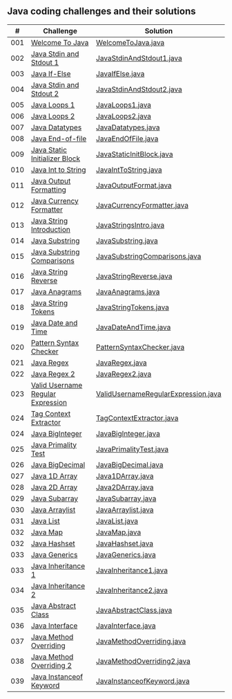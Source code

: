 ## Java coding challenges and their solutions

|  #  | Challenge                                                                                                                     | Solution                                                                              |
| :-: | ----------------------------------------------------------------------------------------------------------------------------- | --------------------------------------------------------------------------------------|
| 001 | [Welcome To Java](https://www.hackerrank.com/challenges/welcome-to-java/problem?isFullScreen=true)                            | [WelcomeToJava.java](./java-practice-solutions/WelcomeToJava.java)                    |
| 002 | [Java Stdin and Stdout 1](https://www.hackerrank.com/challenges/java-stdin-and-stdout-1/problem?isFullScreen=true)            | [JavaStdinAndStdout1.java](./java-practice-solutions/JavaStdinAndStdout1.java)        |
| 003 | [Java If-Else](https://www.hackerrank.com/challenges/java-if-else/problem?isFullScreen=true)            | [JavaIfElse.java](./java-practice-solutions/JavaIfElse.java)        |
| 004 | [Java Stdin and Stdout 2](https://www.hackerrank.com/challenges/java-stdin-stdout/problem?isFullScreen=true)            | [JavaStdinAndStdout2.java](./java-practice-solutions/JavaStdinAndStdout2.java)        |
| 005 | [Java Loops 1](https://www.hackerrank.com/challenges/java-loops-i/problem?isFullScreen=true)            | [JavaLoops1.java](./java-practice-solutions/JavaLoops1.java)        |
| 006 | [Java Loops 2](https://www.hackerrank.com/challenges/java-loops/problem?isFullScreen=true)            | [JavaLoops2.java](./java-practice-solutions/JavaLoops2.java)        |
| 007 | [Java Datatypes](https://www.hackerrank.com/challenges/java-datatypes/problem?isFullScreen=true)            | [JavaDatatypes.java](./java-practice-solutions/JavaDatatypes.java)        |
| 008 | [Java End-of-file](https://www.hackerrank.com/challenges/java-end-of-file/problem?isFullScreen=true)            | [JavaEndOfFile.java](./java-practice-solutions/JavaEndOfFile.java)        |
| 009 | [Java Static Initializer Block](https://www.hackerrank.com/challenges/java-static-initializer-block/problem?isFullScreen=true)            | [JavaStaticInitBlock.java](./java-practice-solutions/JavaStaticInitBlock.java)        |
| 010 | [Java Int to String](https://www.hackerrank.com/challenges/java-int-to-string/problem?isFullScreen=true)            | [JavaIntToString.java](./java-practice-solutions/JavaIntToString.java)        |
| 011 | [Java Output Formatting](https://www.hackerrank.com/challenges/java-output-formatting/problem?isFullScreen=true)            | [JavaOutputFormat.java](./java-practice-solutions/JavaOutputFormat.java)        |
| 012 | [Java Currency Formatter](https://www.hackerrank.com/challenges/java-currency-formatter/problem?isFullScreen=true)            | [JavaCurrencyFormatter.java](./java-practice-solutions/JavaCurrencyFormatter.java)        |
| 013 | [Java String Introduction](https://www.hackerrank.com/challenges/java-strings-introduction/problem?isFullScreen=true)            | [JavaStringsIntro.java](./java-practice-solutions/JavaStringsIntro.java)        |
| 014 | [Java Substring](https://www.hackerrank.com/challenges/java-substring/problem?isFullScreen=true)            | [JavaSubstring.java](./java-practice-solutions/JavaSubstring.java)        |
| 015 | [Java Substring Comparisons](https://www.hackerrank.com/challenges/java-string-compare/problem?isFullScreen=true)            | [JavaSubstringComparisons.java](./java-practice-solutions/JavaSubstringComparisons.java)        |
| 016 | [Java String Reverse](https://www.hackerrank.com/challenges/java-string-reverse/problem?isFullScreen=true)            | [JavaStringReverse.java](./java-practice-solutions/JavaStringReverse.java)        |
| 017 | [Java Anagrams](https://www.hackerrank.com/challenges/java-anagrams/problem?isFullScreen=true)            | [JavaAnagrams.java](./java-practice-solutions/JavaAnagrams.java)        |
| 018 | [Java String Tokens](https://www.hackerrank.com/challenges/java-string-tokens/problem?isFullScreen=true)            | [JavaStringTokens.java](./java-practice-solutions/JavaStringTokens.java)        |
| 019 | [Java Date and Time](https://www.hackerrank.com/challenges/java-date-and-time/problem?isFullScreen=true)            | [JavaDateAndTime.java](./java-practice-solutions/JavaDateAndTime.java)        |
| 020 | [Pattern Syntax Checker](https://www.hackerrank.com/challenges/pattern-syntax-checker/problem?isFullScreen=true)            | [PatternSyntaxChecker.java](./java-practice-solutions/PatternSyntaxChecker.java)        |
| 021 | [Java Regex](https://www.hackerrank.com/challenges/java-regex/problem?isFullScreen=true)            | [JavaRegex.java](./java-practice-solutions/JavaRegex.java)        |
| 022 | [Java Regex 2](https://www.hackerrank.com/challenges/duplicate-word/problem?isFullScreen=true)            | [JavaRegex2.java](./java-practice-solutions/JavaRegex2.java)        |
| 023 | [Valid Username Regular Expression](https://www.hackerrank.com/challenges/valid-username-checker/problem?isFullScreen=true)            | [ValidUsernameRegularExpression.java](./java-practice-solutions/ValidUsernameRegularExpression.java)        |
| 024 | [Tag Context Extractor](https://www.hackerrank.com/challenges/tag-content-extractor/problem?isFullScreen=true)            | [TagContextExtractor.java](./java-practice-solutions/TagContextExtractor.java)        |
| 024 | [Java BigInteger](https://www.hackerrank.com/challenges/java-biginteger/problem?isFullScreen=true)            | [JavaBigInteger.java](./java-practice-solutions/JavaBigInteger.java)        |
| 025 | [Java Primality Test](https://www.hackerrank.com/challenges/java-primality-test/problem?isFullScreen=true)            | [JavaPrimalityTest.java](./java-practice-solutions/JavaPrimalityTest.java)        |
| 026 | [Java BigDecimal](https://www.hackerrank.com/challenges/java-bigdecimal/problem?isFullScreen=true)            | [JavaBigDecimal.java](./java-practice-solutions/JavaBigDecimal.java)        |
| 027 | [Java 1D Array](https://www.hackerrank.com/challenges/java-1d-array-introduction/problem?isFullScreen=true)            | [Java1DArray.java](./java-practice-solutions/Java1DArray.java)        |
| 028 | [Java 2D Array](https://www.hackerrank.com/challenges/java-2d-array/problem?isFullScreen=true)            | [Java2DArray.java](./java-practice-solutions/Java2DArray.java)        |
| 029 | [Java Subarray](https://www.hackerrank.com/challenges/java-negative-subarray/problem?isFullScreen=true)            | [JavaSubarray.java](./java-practice-solutions/JavaSubarray.java)        |
| 030 | [Java Arraylist](https://www.hackerrank.com/challenges/java-arraylist/problem?isFullScreen=true)            | [JavaArraylist.java](./java-practice-solutions/JavaArraylist.java)        |
| 031 | [Java List](https://www.hackerrank.com/challenges/java-list/problem?isFullScreen=true)            | [JavaList.java](./java-practice-solutions/JavaList.java)        |
| 032 | [Java Map](https://www.hackerrank.com/challenges/phone-book/problem?isFullScreen=true)            | [JavaMap.java](./java-practice-solutions/JavaMap.java)        |
| 032 | [Java Hashset](https://www.hackerrank.com/challenges/java-hashset/problem?isFullScreen=true)            | [JavaHashset.java](./java-practice-solutions/JavaHashset.java)        |
| 033 | [Java Generics](https://www.hackerrank.com/challenges/java-generics/problem?isFullScreen=true)            | [JavaGenerics.java](./java-practice-solutions/JavaGenerics.java)        |
| 033 | [Java Inheritance 1](https://www.hackerrank.com/challenges/java-inheritance-1/problem?isFullScreen=true)            | [JavaInheritance1.java](./java-practice-solutions/JavaInheritance1.java)        |
| 034 | [Java Inheritance 2](https://www.hackerrank.com/challenges/java-inheritance-2/problem?isFullScreen=true)            | [JavaInheritance2.java](./java-practice-solutions/JavaInheritance2.java)        |
| 035 | [Java Abstract Class](https://www.hackerrank.com/challenges/java-abstract-class/problem?isFullScreen=true)            | [JavaAbstractClass.java](./java-practice-solutions/JavaAbstractClass.java)        |
| 036 | [Java Interface](https://www.hackerrank.com/challenges/java-interface/problem?isFullScreen=true)            | [JavaInterface.java](./java-practice-solutions/JavaInterface.java)        |
| 037 | [Java Method Overriding](https://www.hackerrank.com/challenges/java-method-overriding/problem?isFullScreen=true)            | [JavaMethodOverriding.java](./java-practice-solutions/JavaMethodOverriding.java)        |
| 038 | [Java Method Overriding 2](https://www.hackerrank.com/challenges/java-method-overriding-2-super-keyword/problem?isFullScreen=true)            | [JavaMethodOverriding2.java](./java-practice-solutions/JavaMethodOverriding2.java)        |
| 039 | [Java Instanceof Keyword](https://www.hackerrank.com/challenges/java-instanceof-keyword/problem?isFullScreen=true)            | [JavaInstanceofKeyword.java](./java-practice-solutions/JavaInstanceofKeyword.java)        |
